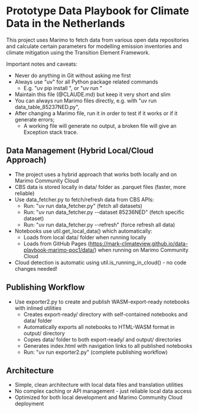 # Prototype Data Playbook for Climate Data in the Netherlands

This project uses Marimo to fetch data from various open data repositories and calculate certain parameters 
for modelling emission inventories and climate mitigation using the Transition Element Framework. 

Important notes and caveats:

- Never do anything in Git without asking me first
- Always use "uv" for all Python package related commands
  - E.g. "uv pip install <package>", or "uv run <program>"
- Maintain this file (@CLAUDE.md) but keep it very short and slim
- You can always run Marimo files directly, e.g. with "uv run data_table_85237NED.py", 
- After changing a Marimo file, run it in order to test if it works or if it generate errors;
  - A working file will generate no output, a broken file will give an Exception stack trace.

## Data Management (Hybrid Local/Cloud Approach)

- The project uses a hybrid approach that works both locally and on Marimo Community Cloud
- CBS data is stored locally in data/ folder as .parquet files (faster, more reliable)
- Use data_fetcher.py to fetch/refresh data from CBS APIs:
  - Run: "uv run data_fetcher.py" (fetch all datasets)
  - Run: "uv run data_fetcher.py --dataset 85236NED" (fetch specific dataset)
  - Run: "uv run data_fetcher.py --refresh" (force refresh all data)
- Notebooks use util.get_local_data() which automatically:
  - Loads from local data/ folder when running locally
  - Loads from GitHub Pages (https://mark-climateview.github.io/data-playbook-marimo-poc1/data/) when running on Marimo Community Cloud
- Cloud detection is automatic using util.is_running_in_cloud() - no code changes needed!

## Publishing Workflow

- Use exporter2.py to create and publish WASM-export-ready notebooks with inlined utilities
  - Creates export-ready/ directory with self-contained notebooks and data/ folder
  - Automatically exports all notebooks to HTML-WASM format in output/ directory  
  - Copies data/ folder to both export-ready/ and output/ directories
  - Generates index.html with navigation links to all published notebooks
  - Run: "uv run exporter2.py" (complete publishing workflow)

## Architecture

- Simple, clean architecture with local data files and translation utilities
- No complex caching or API management - just reliable local data access
- Optimized for both local development and Marimo Community Cloud deployment



